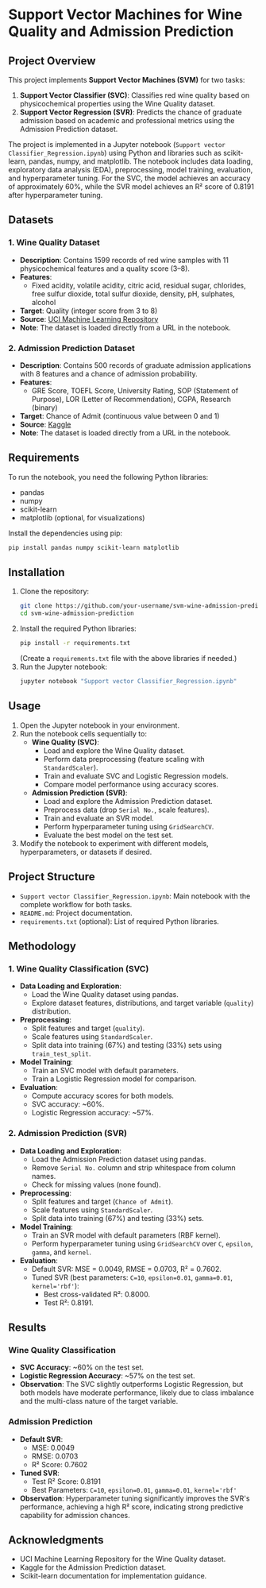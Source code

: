 # Support Vector Machines for Wine Quality and Admission Prediction

## Project Overview
This project implements **Support Vector Machines (SVM)** for two tasks:
1. **Support Vector Classifier (SVC)**: Classifies red wine quality based on physicochemical properties using the Wine Quality dataset.
2. **Support Vector Regression (SVR)**: Predicts the chance of graduate admission based on academic and professional metrics using the Admission Prediction dataset.

The project is implemented in a Jupyter notebook (`Support vector Classifier_Regression.ipynb`) using Python and libraries such as scikit-learn, pandas, numpy, and matplotlib. The notebook includes data loading, exploratory data analysis (EDA), preprocessing, model training, evaluation, and hyperparameter tuning. For the SVC, the model achieves an accuracy of approximately 60%, while the SVR model achieves an R² score of 0.8191 after hyperparameter tuning.

## Datasets
### 1. Wine Quality Dataset
- **Description**: Contains 1599 records of red wine samples with 11 physicochemical features and a quality score (3–8).
- **Features**:
  - Fixed acidity, volatile acidity, citric acid, residual sugar, chlorides, free sulfur dioxide, total sulfur dioxide, density, pH, sulphates, alcohol
- **Target**: Quality (integer score from 3 to 8)
- **Source**: [UCI Machine Learning Repository](https://raw.githubusercontent.com/aniruddhachoudhury/Red-Wine-Quality/master/winequality-red.csv)
- **Note**: The dataset is loaded directly from a URL in the notebook.

### 2. Admission Prediction Dataset
- **Description**: Contains 500 records of graduate admission applications with 8 features and a chance of admission probability.
- **Features**:
  - GRE Score, TOEFL Score, University Rating, SOP (Statement of Purpose), LOR (Letter of Recommendation), CGPA, Research (binary)
- **Target**: Chance of Admit (continuous value between 0 and 1)
- **Source**: [Kaggle](https://raw.githubusercontent.com/srinivasav22/Graduate-Admission-Prediction/master/Admission_Predict_Ver1.1.csv)
- **Note**: The dataset is loaded directly from a URL in the notebook.

## Requirements
To run the notebook, you need the following Python libraries:
- pandas
- numpy
- scikit-learn
- matplotlib (optional, for visualizations)

Install the dependencies using pip:
```bash
pip install pandas numpy scikit-learn matplotlib
```

## Installation
1. Clone the repository:
   ```bash
   git clone https://github.com/your-username/svm-wine-admission-prediction.git
   cd svm-wine-admission-prediction
   ```
2. Install the required Python libraries:
   ```bash
   pip install -r requirements.txt
   ```
   (Create a `requirements.txt` file with the above libraries if needed.)
3. Run the Jupyter notebook:
   ```bash
   jupyter notebook "Support vector Classifier_Regression.ipynb"
   ```

## Usage
1. Open the Jupyter notebook in your environment.
2. Run the notebook cells sequentially to:
   - **Wine Quality (SVC)**:
     - Load and explore the Wine Quality dataset.
     - Perform data preprocessing (feature scaling with `StandardScaler`).
     - Train and evaluate SVC and Logistic Regression models.
     - Compare model performance using accuracy scores.
   - **Admission Prediction (SVR)**:
     - Load and explore the Admission Prediction dataset.
     - Preprocess data (drop `Serial No.`, scale features).
     - Train and evaluate an SVR model.
     - Perform hyperparameter tuning using `GridSearchCV`.
     - Evaluate the best model on the test set.
3. Modify the notebook to experiment with different models, hyperparameters, or datasets if desired.

## Project Structure
- `Support vector Classifier_Regression.ipynb`: Main notebook with the complete workflow for both tasks.
- `README.md`: Project documentation.
- `requirements.txt` (optional): List of required Python libraries.

## Methodology
### 1. Wine Quality Classification (SVC)
- **Data Loading and Exploration**:
  - Load the Wine Quality dataset using pandas.
  - Explore dataset features, distributions, and target variable (`quality`) distribution.
- **Preprocessing**:
  - Split features and target (`quality`).
  - Scale features using `StandardScaler`.
  - Split data into training (67%) and testing (33%) sets using `train_test_split`.
- **Model Training**:
  - Train an SVC model with default parameters.
  - Train a Logistic Regression model for comparison.
- **Evaluation**:
  - Compute accuracy scores for both models.
  - SVC accuracy: ~60%.
  - Logistic Regression accuracy: ~57%.

### 2. Admission Prediction (SVR)
- **Data Loading and Exploration**:
  - Load the Admission Prediction dataset using pandas.
  - Remove `Serial No.` column and strip whitespace from column names.
  - Check for missing values (none found).
- **Preprocessing**:
  - Split features and target (`Chance of Admit`).
  - Scale features using `StandardScaler`.
  - Split data into training (67%) and testing (33%) sets.
- **Model Training**:
  - Train an SVR model with default parameters (RBF kernel).
  - Perform hyperparameter tuning using `GridSearchCV` over `C`, `epsilon`, `gamma`, and `kernel`.
- **Evaluation**:
  - Default SVR: MSE = 0.0049, RMSE = 0.0703, R² = 0.7602.
  - Tuned SVR (best parameters: `C=10`, `epsilon=0.01`, `gamma=0.01`, `kernel='rbf'`):
    - Best cross-validated R²: 0.8000.
    - Test R²: 0.8191.

## Results
### Wine Quality Classification
- **SVC Accuracy**: ~60% on the test set.
- **Logistic Regression Accuracy**: ~57% on the test set.
- **Observation**: The SVC slightly outperforms Logistic Regression, but both models have moderate performance, likely due to class imbalance and the multi-class nature of the target variable.

### Admission Prediction
- **Default SVR**:
  - MSE: 0.0049
  - RMSE: 0.0703
  - R² Score: 0.7602
- **Tuned SVR**:
  - Test R² Score: 0.8191
  - Best Parameters: `C=10`, `epsilon=0.01`, `gamma=0.01`, `kernel='rbf'`
- **Observation**: Hyperparameter tuning significantly improves the SVR's performance, achieving a high R² score, indicating strong predictive capability for admission chances.

## Acknowledgments
- UCI Machine Learning Repository for the Wine Quality dataset.
- Kaggle for the Admission Prediction dataset.
- Scikit-learn documentation for implementation guidance.
